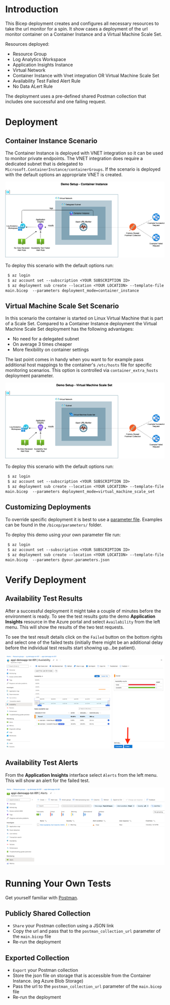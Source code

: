 
# Introduction
This Bicep deployment creates and configures all necessary resources to take the url monitor for a spin. It show cases a deployment of the url monitor container on a Container Instance and a Virtual Machine Scale Set. 

Resources deployed:
- Resource Group
- Log Analytics Workspace
- Application Insights Instance
- Virtual Network 
- Container Instance with Vnet integration OR Virtual Machine Scale Set
- Availability Test Failed Alert Rule
- No Data ALert Rule

The deployment uses a pre-defined shared Postman collection that includes one successful and one failing request.

# Deployment 
## Container Instance Scenario

The Container Instance is deployed with VNET integration so it can be used to monitor private endpoints. The VNET integration does require a dedicated subnet that is delegated to `Microsoft.ContainerInstance/containerGroups`. If the scenario is deployed with the default options an appropriate VNET is created.

![ci demo](../docs/images/azure-url-monitor-demo-ci.drawio.png)


To deploy this scenario with the default options run:

```
 $ az login
 $ az account set --subscription <YOUR SUBSCRIPTION ID> 
 $ az deployment sub create --location <YOUR LOCATION> --template-file main.bicep  --parameters deployment_mode=container_instance
```

## Virtual Machine Scale Set Scenario

In this scenario the container is started on Linux Virtual Machine that is part of a Scale Set. Compared to a Container Instance deployment the Virtual Machine Scale Set deployment has the following advantages:
- No need for a delegated subnet
- On average 3 times cheaper
- More flexibility on container settings

The last point comes in handy when you want to for example pass additional host mappings to the container's `/etc/hosts` file for specific monitoring scenarios. This option is controlled via `container_extra_hosts`  deployment parameter.

![vmss demo](../docs/images/azure-url-monitor-demo-vmss.drawio.png)

To deploy this scenario with the default options run:

```
 $ az login
 $ az account set --subscription <YOUR SUBSCRIPTION ID> 
 $ az deployment sub create --location <YOUR LOCATION> --template-file main.bicep  --parameters deployment_mode=virtual_machine_scale_set
```

## Customizing Deployments

To override specific deployment it is best to use a [parameter file](https://docs.microsoft.com/en-us/azure/azure-resource-manager/templates/parameter-files). Examples can be found in the `/bicep/parameters/` folder. 

To deploy this demo using your own parameter file run:
```
 $ az login
 $ az account set --subscription <YOUR SUBSCRIPTION ID> 
 $ az deployment sub create --location <YOUR LOCATION> --template-file main.bicep  --parameters @your.parameters.json
```


# Verify Deployment

## Availability Test Results

After a successful deployment it might take a couple of minutes before the environment is ready. To see the test results goto the demo **Application Insights** resource in the Azure portal and select `Availability` from the left menu. This will show the results of the two test requests. 

To see the test result details click on the `Failed` button on the bottom rights and select one of the failed tests (initially there might be an additional delay before the individual test results start showing up...be patient). 

![demo-results](../docs/images/demo-results.png)

## Availability Test Alerts

From the **Application Insights** interface select `Alerts` from the left menu. This will show an alert for the failed test.

![demo-alert](../docs/images/demo-alert.png)

# Running Your Own Tests 

Get yourself familiar with [Postman](https://www.postman.com/).

## Publicly Shared Collection

- `Share` your Postman collection using a JSON link 
- Copy the url and pass that to the `postman_collection_url` parameter of the `main.bicep` file
- Re-run the deployment 

## Exported Collection

- `Export` your Postman collection  
- Store the json file on storage that is accessible from the Container Instance. (eg Azure Blob Storage)
- Pass the url to the `postman_collection_url` parameter of the `main.bicep` file
- Re-run the deployment